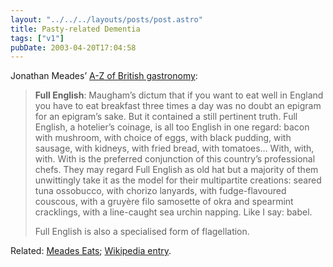 ```yaml
---
layout: "../../../layouts/posts/post.astro"
title: Pasty-related Dementia
tags: ["v1"]
pubDate: 2003-04-20T17:04:58
---
```


Jonathan Meades&#8217; [A-Z of British gastronomy][1]:

> **Full English**: Maugham&#8217;s dictum that if you want to eat well in England you have to eat breakfast three times a day was no doubt an epigram for an epigram&#8217;s sake. But it contained a still pertinent truth. Full English, a hotelier&#8217;s coinage, is all too English in one regard: bacon with mushroom, with choice of eggs, with black pudding, with sausage, with kidneys, with fried bread, with tomatoes&#8230; With, with, with. With is the preferred conjunction of this country&#8217;s professional chefs. They may regard Full English as old hat but a majority of them unwittingly take it as the model for their multipartite creations: seared tuna ossobucco, with chorizo lanyards, with fudge-flavoured couscous, with a gruy&egrave;re filo samosette of okra and spearmint cracklings, with a line-caught sea urchin napping. Like I say: babel.
>
> Full English is also a specialised form of flagellation.

Related: [Meades Eats][2]; [Wikipedia entry][3].

[1]: http://www.timesonline.co.uk/article/0,,1143-586880,00.html "Times Online: Meades eats Britain from A-Z"
[2]: http://www.bbc.co.uk/food/meadeseats/ "BBC Food: Meades Eats"
[3]: http://www.wikipedia.org/wiki/Jonathan_Meades "Wikipedia: Jonathan Meades"
